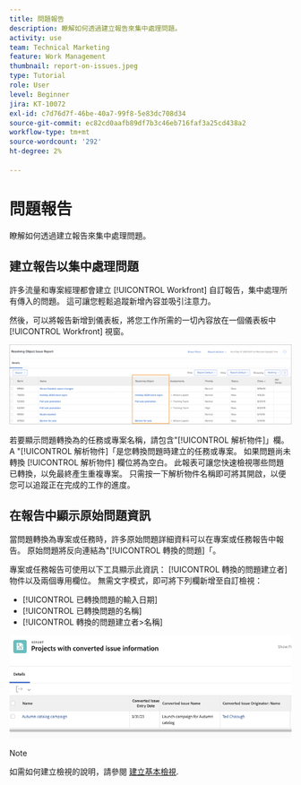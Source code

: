 ```yaml
---
title: 問題報告
description: 瞭解如何透過建立報告來集中處理問題。
activity: use
team: Technical Marketing
feature: Work Management
thumbnail: report-on-issues.jpeg
type: Tutorial
role: User
level: Beginner
jira: KT-10072
exl-id: c7d76d7f-46be-40a7-99f8-5e83dc708d34
source-git-commit: ec82cd0aafb89df7b3c46eb716faf3a25cd438a2
workflow-type: tm+mt
source-wordcount: '292'
ht-degree: 2%

---
```


# 問題報告

瞭解如何透過建立報告來集中處理問題。

## 建立報告以集中處理問題

許多流量和專案經理都會建立 [!UICONTROL Workfront] 自訂報告，集中處理所有傳入的問題。 這可讓您輕鬆追蹤新增內容並吸引注意力。

然後，可以將報告新增到儀表板，將您工作所需的一切內容放在一個儀表板中 [!UICONTROL Workfront] 視窗。

![的影像 [!UICONTROL 解析物件] 問題報告的欄。](assets/18-resolving-object-report.png)

若要顯示問題轉換為的任務或專案名稱，請包含&quot;[!UICONTROL 解析物件]」欄。 A &quot;[!UICONTROL 解析物件]「是您轉換問題時建立的任務或專案。 如果問題尚未轉換 [!UICONTROL 解析物件] 欄位將為空白。 此報表可讓您快速檢視哪些問題已轉換，以免最終產生重複專案。 只需按一下解析物件名稱即可將其開啟，以便您可以追蹤正在完成的工作的進度。

## 在報告中顯示原始問題資訊

當問題轉換為專案或任務時，許多原始問題詳細資料可以在專案或任務報告中報告。 原始問題將反向連結為&quot;[!UICONTROL 轉換的問題]「。

專案或任務報告可使用以下工具顯示此資訊： [!UICONTROL 轉換的問題建立者] 物件以及兩個專用欄位。 無需文字模式，即可將下列欄新增至自訂檢視：

* [!UICONTROL 已轉換問題的輸入日期]
* [!UICONTROL 已轉換問題的名稱]
* [!UICONTROL 轉換的問題建立者>名稱]

![問題報告資訊的影像。](assets/19-text-mode-reporting-for-issues.png)

>[!NOTE]
>
>如需如何建立檢視的說明，請參閱 [建立基本檢視](https://experienceleague.adobe.com/docs/workfront-learn/tutorials-workfront/reporting/basic-reporting/create-a-basic-view.html?lang=en).

